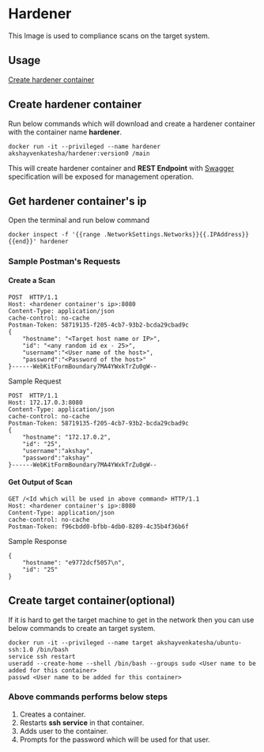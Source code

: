 [swagger]: https://github.com/akshayvenkatesha/hardener/blob/master/swagger/swagger.yml

# Hardener

This Image is used to  compliance scans on the target system.

## Usage
[Create hardener container](#create-hardener-container)

## Create hardener container
Run below commands which will download and create a hardener container with the container name **hardener**.
```
docker run -it --privileged --name hardener akshayvenkatesha/hardener:version0 /main
```

This will create hardener container and **REST Endpoint** with [Swagger][swagger] specification will be exposed for management operation.

## Get hardener container's ip
Open the terminal and run below command 
```
docker inspect -f '{{range .NetworkSettings.Networks}}{{.IPAddress}}{{end}}' hardener
```

### Sample Postman's Requests 
#### Create a Scan
```
POST  HTTP/1.1
Host: <hardener container's ip>:8080
Content-Type: application/json
cache-control: no-cache
Postman-Token: 58719135-f205-4cb7-93b2-bcda29cbad9c
{
    "hostname": "<Target host name or IP>",
    "id": "<any random id ex - 25>",
    "username":"<User name of the host>",
    "password":"<Password of the host>"
}------WebKitFormBoundary7MA4YWxkTrZu0gW--
```
Sample Request
```
POST  HTTP/1.1
Host: 172.17.0.3:8080
Content-Type: application/json
cache-control: no-cache
Postman-Token: 58719135-f205-4cb7-93b2-bcda29cbad9c
{
    "hostname": "172.17.0.2",
    "id": "25",
    "username":"akshay",
    "password":"akshay"
}------WebKitFormBoundary7MA4YWxkTrZu0gW--
```

#### Get Output of Scan

```
GET /<Id which will be used in above command> HTTP/1.1
Host: <hardener container's ip>:8080
Content-Type: application/json
cache-control: no-cache
Postman-Token: f96cbdd0-bfbb-4db0-8289-4c35b4f36b6f
```
Sample Response
```
{
    "hostname": "e9772dcf5057\n",
    "id": "25"
}
```

## Create target container(optional)
If it is hard to get the target machine to get in the network then you can use below commands to create an target system.

```
docker run -it --privileged --name target akshayvenkatesha/ubuntu-ssh:1.0 /bin/bash
service ssh restart
useradd --create-home --shell /bin/bash --groups sudo <User name to be added for this container>
passwd <User name to be added for this container>
```
### Above commands performs below steps
1. Creates a container.
2. Restarts **ssh service** in that container.
3. Adds user to the container.
4. Prompts for the password which will be used for that user.